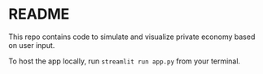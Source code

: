 # README

This repo contains code to simulate and visualize private economy based on user input.

To host the app locally, run ```streamlit run app.py``` from your terminal.

